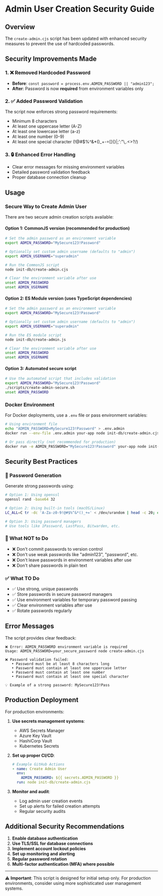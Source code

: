 # Admin User Creation Security Guide

## Overview
The `create-admin.cjs` script has been updated with enhanced security measures to prevent the use of hardcoded passwords.

## Security Improvements Made

### 1. ❌ Removed Hardcoded Password
- **Before**: `const password = process.env.ADMIN_PASSWORD || "admin123";`
- **After**: Password is now **required** from environment variables only

### 2. ✅ Added Password Validation
The script now enforces strong password requirements:
- Minimum 8 characters
- At least one uppercase letter (A-Z)
- At least one lowercase letter (a-z)
- At least one number (0-9)
- At least one special character (!@#$%^&*()_+-=[]{}|;':"\\,.<>?/)

### 3. 🔒 Enhanced Error Handling
- Clear error messages for missing environment variables
- Detailed password validation feedback
- Proper database connection cleanup

## Usage

### Secure Way to Create Admin User

There are two secure admin creation scripts available:

#### Option 1: CommonJS version (recommended for production)
```bash
# Set the admin password as an environment variable
export ADMIN_PASSWORD="MySecure123!Password"

# Optionally set custom admin username (defaults to "admin")
export ADMIN_USERNAME="superadmin"

# Run the CommonJS script
node init-db/create-admin.cjs

# Clear the environment variable after use
unset ADMIN_PASSWORD
unset ADMIN_USERNAME
```

#### Option 2: ES Module version (uses TypeScript dependencies)
```bash
# Set the admin password as an environment variable
export ADMIN_PASSWORD="MySecure123!Password"

# Optionally set custom admin username (defaults to "admin")
export ADMIN_USERNAME="superadmin"

# Run the ES module script
node init-db/create-admin.js

# Clear the environment variable after use
unset ADMIN_PASSWORD
unset ADMIN_USERNAME
```

#### Option 3: Automated secure script
```bash
# Use the automated script that includes validation
export ADMIN_PASSWORD="MySecure123!Password"
./scripts/create-admin-secure.sh
unset ADMIN_PASSWORD
```

### Docker Environment
For Docker deployments, use a `.env` file or pass environment variables:

```bash
# Using environment file
echo "ADMIN_PASSWORD=MySecure123!Password" > .env.admin
docker run --env-file .env.admin your-app node init-db/create-admin.cjs

# Or pass directly (not recommended for production)
docker run -e ADMIN_PASSWORD="MySecure123!Password" your-app node init-db/create-admin.cjs
```

## Security Best Practices

### 🔐 Password Generation
Generate strong passwords using:
```bash
# Option 1: Using openssl
openssl rand -base64 32

# Option 2: Using built-in tools (macOS/Linux)
LC_ALL=C tr -dc 'A-Za-z0-9!@#$%^&*()_+=' < /dev/urandom | head -c 20; echo

# Option 3: Using password managers
# Use tools like 1Password, LastPass, Bitwarden, etc.
```

### 🚫 What NOT to Do
- ❌ Don't commit passwords to version control
- ❌ Don't use weak passwords like "admin123", "password", etc.
- ❌ Don't leave passwords in environment variables after use
- ❌ Don't share passwords in plain text

### ✅ What TO Do
- ✅ Use strong, unique passwords
- ✅ Store passwords in secure password managers
- ✅ Use environment variables for temporary password passing
- ✅ Clear environment variables after use
- ✅ Rotate passwords regularly

## Error Messages

The script provides clear feedback:

```
❌ Error: ADMIN_PASSWORD environment variable is required
Usage: ADMIN_PASSWORD=your_secure_password node create-admin.cjs
```

```
❌ Password validation failed:
   • Password must be at least 8 characters long
   • Password must contain at least one uppercase letter
   • Password must contain at least one number
   • Password must contain at least one special character

💡 Example of a strong password: MySecure123!Pass
```

## Production Deployment

For production environments:

1. **Use secrets management systems**:
   - AWS Secrets Manager
   - Azure Key Vault
   - HashiCorp Vault
   - Kubernetes Secrets

2. **Set up proper CI/CD**:
   ```yaml
   # Example GitHub Actions
   - name: Create Admin User
     env:
       ADMIN_PASSWORD: ${{ secrets.ADMIN_PASSWORD }}
     run: node init-db/create-admin.cjs
   ```

3. **Monitor and audit**:
   - Log admin user creation events
   - Set up alerts for failed creation attempts
   - Regular security audits

## Additional Security Recommendations

1. **Enable database authentication**
2. **Use TLS/SSL for database connections**
3. **Implement account lockout policies**
4. **Set up monitoring and alerting**
5. **Regular password rotation**
6. **Multi-factor authentication (MFA) where possible**

---

⚠️ **Important**: This script is designed for initial setup only. For production environments, consider using more sophisticated user management systems.
